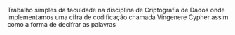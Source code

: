 Trabalho simples da faculdade na disciplina de Criptografia de Dados onde implementamos uma cifra de codificação chamada Vingenere Cypher assim como a forma de decifrar as palavras
